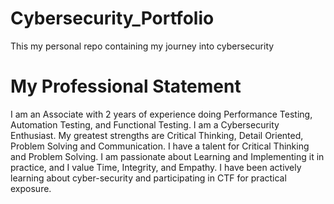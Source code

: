 # Cybersecurity_Portfolio
 This my personal repo containing my journey into cybersecurity

# My Professional Statement
I am an Associate with 2 years of experience doing Performance Testing, Automation Testing, and Functional Testing. I am a Cybersecurity Enthusiast. My greatest strengths are Critical Thinking, Detail Oriented, Problem Solving and Communication. I have a talent for Critical Thinking and Problem Solving. I am passionate about Learning and Implementing it in practice, and I value Time, Integrity, and Empathy. I have been actively learning about cyber-security and participating in CTF for practical exposure.

